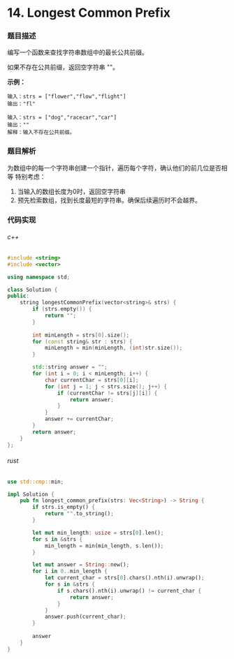 # 14. Longest Common Prefix

### 题目描述

编写一个函数来查找字符串数组中的最长公共前缀。

如果不存在公共前缀，返回空字符串 ""。

**示例：**

```
输入：strs = ["flower","flow","flight"]
输出："fl"
```

```
输入：strs = ["dog","racecar","car"]
输出：""
解释：输入不存在公共前缀。
```

### 题目解析

为数组中的每一个字符串创建一个指针，遍历每个字符，确认他们的前几位是否相等
特别考虑：
1. 当输入的数组长度为0时，返回空字符串
2. 预先检索数组，找到长度最短的字符串。确保后续遍历时不会越界。

### 代码实现

###### c++
```c++
#include <string>
#include <vector>

using namespace std;

class Solution {
public:
    string longestCommonPrefix(vector<string>& strs) {
        if (strs.empty()) {
            return "";
        }
        
        int minLength = strs[0].size();
        for (const string& str : strs) {
            minLength = min(minLength, (int)str.size());
        }

        std::string answer = "";
        for (int i = 0; i < minLength; i++) {
            char currentChar = strs[0][i];
            for (int j = 1; j < strs.size(); j++) {
                if (currentChar != strs[j][i]) {
                    return answer;
                }
            }
            answer += currentChar;
        }
        return answer;
    }
};
```

###### rust

```rust
use std::cmp::min;

impl Solution {
    pub fn longest_common_prefix(strs: Vec<String>) -> String {
        if strs.is_empty() {
            return "".to_string();
        }

        let mut min_length: usize = strs[0].len();
        for s in &strs {
            min_length = min(min_length, s.len());
        }

        let mut answer = String::new();
        for i in 0..min_length {
            let current_char = strs[0].chars().nth(i).unwrap();
            for s in &strs {
                if s.chars().nth(i).unwrap() != current_char {
                    return answer;
                }
            }
            answer.push(current_char);
        }
        
        answer
    }
}
```